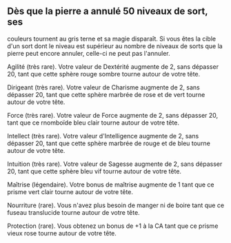 ## Dès que la pierre a annulé 50 niveaux de sort, ses

couleurs tournent au gris terne et sa magie disparaît. Si vous
êtes la cible d'un sort dont le niveau est supérieur au nombre
de niveaux de sorts que la pierre peut encore annuler,
celle-ci ne peut pas l'annuler.

Agilité (très rare). Votre valeur de Dextérité augmente
de 2, sans dépasser 20, tant que cette sphère rouge sombre
tourne autour de votre tête.

Dirigeant (très rare). Votre valeur de Charisme augmente
de 2, sans dépasser 20, tant que cette sphère marbrée de
rose et de vert tourne autour de votre tête.

Force (très rare). Votre valeur de Force augmente de 2,
sans dépasser 20, tant que ce rnomboïde bleu clair tourne
autour de votre tête.

Intellect (très rare). Votre valeur d'Intelligence augmente
de 2, sans dépasser 20, tant que cette sphère marbrée de
rouge et de bleu tourne autour de votre tête.

Intuition (très rare). Votre valeur de Sagesse augmente
de 2, sans dépasser 20, tant que cette sphère bleu vif tourne
autour de votre tête.

Maîtrise (légendaire). Votre bonus de maîtrise augmente
de 1 tant que ce prisme vert clair tourne autour de votre tête.

Nourriture (rare). Vous n'avez plus besoin de manger
ni de boire tant que ce fuseau translucide tourne autour de
votre tête.

Protection (rare). Vous obtenez un bonus de +1 à la CA
tant que ce prisme vieux rose tourne autour de votre tête.

